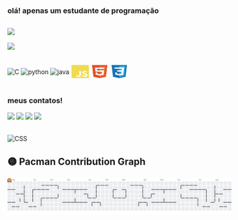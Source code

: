 ### olá! apenas um estudante de programação
##

 <div>
   <p>
    <img width="450px" src="https://github-readme-stats.vercel.app/api?username=RuanSathler&show_icons=true&theme=tokyonight&include_all_commits=true&count_private=true&token=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" />
   </p>
  <p>
    <img width="450px" src="https://github-readme-stats.vercel.app/api/top-langs/?username=RuanSathler&layout=compact&langs_count=6&theme=tokyonight"/>
   </p>
   

</div>
<div style="display: inline_block"><br>
  <img align="center" alt="C" height="55" width="40" src="https://cdn.jsdelivr.net/gh/devicons/devicon@latest/icons/c/c-original.svg">
  <img align="center" alt="python" height="55" width="40" src="https://cdn.jsdelivr.net/gh/devicons/devicon@latest/icons/python/python-original.svg">
  <img align="center" alt="java" height="55" width="40" src="https://cdn.jsdelivr.net/gh/devicons/devicon@latest/icons/java/java-original-wordmark.svg">             
  <img align="center" alt="Js" height="30" width="40" src="https://raw.githubusercontent.com/devicons/devicon/master/icons/javascript/javascript-plain.svg">
  <img align="center" alt="HTML" height="30" width="40" src="https://raw.githubusercontent.com/devicons/devicon/master/icons/html5/html5-original.svg">
  <img align="center" alt="CSS" height="30" width="40" src="https://raw.githubusercontent.com/devicons/devicon/master/icons/css3/css3-original.svg">
</div> 
 
 <br>
 
  ### meus contatos!
 
<div>   
  <a href="https://www.instagram.com/ruandasilvasathler" target="_blank"><img src="https://img.shields.io/badge/-Instagram-%23E4405F?style=for-the-badge&logo=instagram&logoColor=white" target="_blank"></a>
  <a href = "mailto:ruansathler021@gmailcom"><img src="https://img.shields.io/badge/-Gmail-%23333?style=for-the-badge&logo=gmail&logoColor=white" target="_blank"></a>
  <a href = "https://github.com/RuanSathler"><img src="https://img.shields.io/badge/GitHub-100000?style=for-the-badge&logo=github&logoColor=white" target="_blank"></a>
  <a href = "https://wa.me/5592991046789?text=%C3%B3la%21+%F0%9F%99%8C"><img src="https://img.shields.io/badge/WhatsApp-25D366?style=for-the-badge&logo=whatsapp&logoColor=white" target="_blank"></a>
  
</div>
 
##
 <img align="center" alt="CSS" height="600" width="900px" src="https://i.pinimg.com/originals/b9/7d/c2/b97dc288d71e7938c1ce8b7faacdc9ac.gif">

 ## 🟡 Pacman Contribution Graph

<picture>
  <source media="(prefers-color-scheme: dark)" srcset="https://raw.githubusercontent.com/RuanSathler/RuanSathler/output/pacman-contribution-graph-dark.svg">
  <source media="(prefers-color-scheme: light)" srcset="https://raw.githubusercontent.com/RuanSathler/RuanSathler/output/pacman-contribution-graph.svg">
  <img alt="pacman contribution graph" src="https://raw.githubusercontent.com/RuanSathler/RuanSathler/output/pacman-contribution-graph.svg">
</picture>

 
